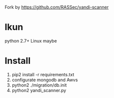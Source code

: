 Fork by https://github.com/RASSec/yandi-scanner

# Ikun

python 2.7+
Linux maybe

# Install

1. pip2 install -r requirements.txt
2. configurate mongodb and Awvs
3. python2 ./migration/db.init
4. python2 yandi_scanner.py
